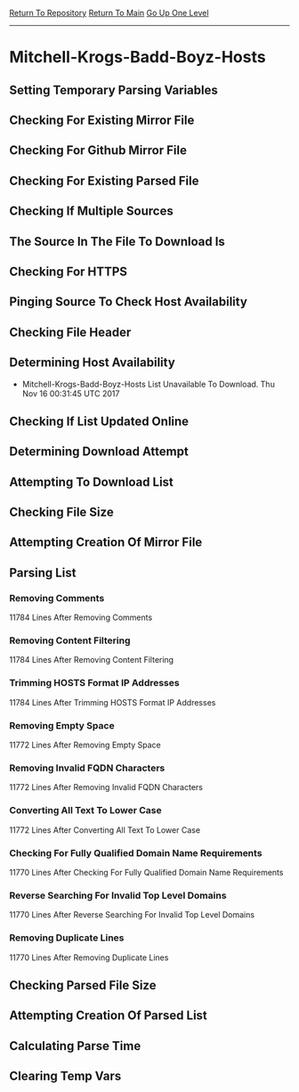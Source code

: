 [Return To Repository](https://github.com/deathbybandaid/piholeparser/)
[Return To Main](https://github.com/deathbybandaid/piholeparser/blob/master/RecentRunLogs/Mainlog.md)
[Go Up One Level](https://github.com/deathbybandaid/piholeparser/blob/master/RecentRunLogs/TopLevelScripts/30-Processing-Blacklists.md)
____________________________________
# Mitchell-Krogs-Badd-Boyz-Hosts
## Setting Temporary Parsing Variables
## Checking For Existing Mirror File
## Checking For Github Mirror File
## Checking For Existing Parsed File
## Checking If Multiple Sources
## The Source In The File To Download Is
## Checking For HTTPS
## Pinging Source To Check Host Availability
## Checking File Header
## Determining Host Availability
* Mitchell-Krogs-Badd-Boyz-Hosts List Unavailable To Download. Thu Nov 16 00:31:45 UTC 2017
## Checking If List Updated Online
## Determining Download Attempt
## Attempting To Download List
## Checking File Size
## Attempting Creation Of Mirror File
## Parsing List
### Removing Comments
11784 Lines After Removing Comments
### Removing Content Filtering
11784 Lines After Removing Content Filtering
### Trimming HOSTS Format IP Addresses
11784 Lines After Trimming HOSTS Format IP Addresses
### Removing Empty Space
11772 Lines After Removing Empty Space
### Removing Invalid FQDN Characters
11772 Lines After Removing Invalid FQDN Characters
### Converting All Text To Lower Case
11772 Lines After Converting All Text To Lower Case
### Checking For Fully Qualified Domain Name Requirements
11770 Lines After Checking For Fully Qualified Domain Name Requirements
### Reverse Searching For Invalid Top Level Domains
11770 Lines After Reverse Searching For Invalid Top Level Domains
### Removing Duplicate Lines
11770 Lines After Removing Duplicate Lines
## Checking Parsed File Size
## Attempting Creation Of Parsed List
## Calculating Parse Time
## Clearing Temp Vars
